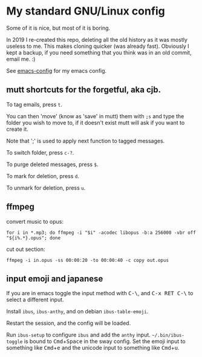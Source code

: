 # My standard GNU/Linux config

Some of it is nice, but most of it is boring.

In 2019 I re-created this repo, deleting all the old history as it was mostly
useless to me. This makes cloning quicker (was already fast). Obviously I kept a
backup, if you need something that you think was in an old commit, email me. :)

See [emacs-config](https://git.sr.ht/~cjb/emacs-config) for my emacs config.

## mutt shortcuts for the forgetful, aka cjb.

To tag emails, press `t`.

You can then 'move' (know as 'save' in mutt) them with `;s` and type
the folder you wish to move to, if it doesn't exist mutt will ask if
you want to create it.

Note that ';' is used to apply next function to tagged messages.

To switch folder, press `c-?`.

To purge deleted messages, press `$`.

To mark for deletion, press `d`.

To unmark for deletion, press `u`.

## ffmpeg

convert music to opus:

```
for i in *.mp3; do ffmpeg -i "$i" -acodec libopus -b:a 256000 -vbr off "${i%.*}.opus"; done
```

cut out section:

```
ffmpeg -i in.opus -ss 00:00:20 -to 00:00:40 -c copy out.opus
```

## input emoji and japanese

If you are in emacs toggle the input method with <kbd>C-\\</kbd>, and
<kbd>C-x RET C-\\</kbd> to select a different input.

Install `ibus`, `ibus-anthy`, and on debian `ibus-table-emoji`.

Restart the session, and the config will be loaded.

Run `ibus-setup` to configure `ibus` and add the `anthy`
input. `~/.bin/ibus-toggle` is bound to
<kbd>Cmd</kbd>+<kbd>Space</kbd> in the sway config. Set the emoji
input to something like <kbd>Cmd</kbd>+<kbd>e</kbd> and the unicode
input to something like <kbd>Cmd</kbd>+<kbd>u</kbd>.
